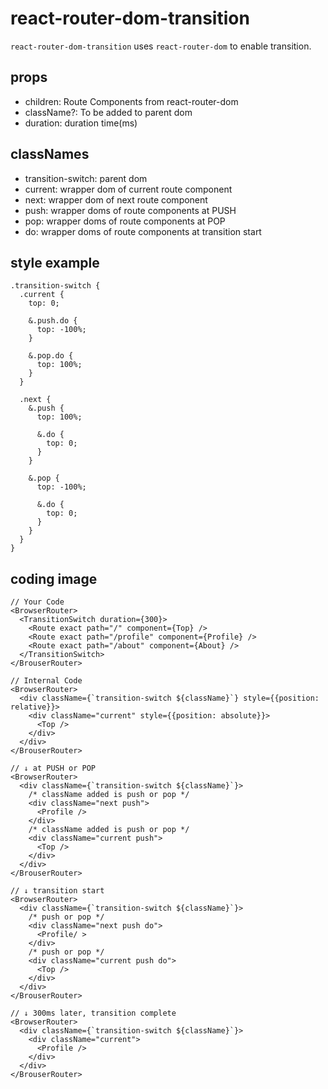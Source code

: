 # react-router-dom-transition

`react-router-dom-transition` uses `react-router-dom` to enable transition.

## props

- children: Route Components from react-router-dom
- className?: To be added to parent dom
- duration: duration time(ms)

## classNames

- transition-switch: parent dom
- current: wrapper dom of current route component
- next: wrapper dom of next route component
- push: wrapper doms of route components at PUSH
- pop: wrapper doms of route components at POP
- do: wrapper doms of route components at transition start

## style example
```
.transition-switch {
  .current {
    top: 0;

    &.push.do {
      top: -100%;
    }

    &.pop.do {
      top: 100%;
    }
  }

  .next {
    &.push {
      top: 100%;

      &.do {
        top: 0;
      }
    }

    &.pop {
      top: -100%;

      &.do {
        top: 0;
      }
    }
  }
}
```

## coding image
```
// Your Code
<BrowserRouter>
  <TransitionSwitch duration={300}>
    <Route exact path="/" component={Top} />
    <Route exact path="/profile" component={Profile} />
    <Route exact path="/about" component={About} />
  </TransitionSwitch>
</BrouserRouter>

// Internal Code
<BrowserRouter>
  <div className={`transition-switch ${className}`} style={{position: relative}}>
    <div className="current" style={{position: absolute}}>
      <Top />
    </div>
  </div>
</BrouserRouter>

// ↓ at PUSH or POP
<BrowserRouter>
  <div className={`transition-switch ${className}`}>
    /* className added is push or pop */
    <div className="next push">
      <Profile />
    </div>
    /* className added is push or pop */
    <div className="current push">
      <Top />
    </div>
  </div>
</BrouserRouter>

// ↓ transition start
<BrowserRouter>
  <div className={`transition-switch ${className}`}>
    /* push or pop */
    <div className="next push do">
      <Profile/ >
    </div>
    /* push or pop */
    <div className="current push do">
      <Top />
    </div>
  </div>
</BrouserRouter>

// ↓ 300ms later, transition complete
<BrowserRouter>
  <div className={`transition-switch ${className}`}>
    <div className="current">
      <Profile />
    </div>
  </div>
</BrouserRouter>
```
